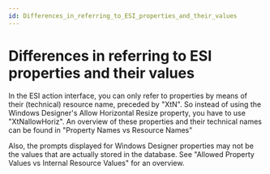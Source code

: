 ```yaml
---
id: Differences_in_referring_to_ESI_properties_and_their_values
---
```


# Differences in referring to ESI properties and their values

In the ESI action interface, you can only refer to properties by means of their (technical) resource name, preceded by "XtN". So instead of using the Windows Designer's Allow Horizontal Resize property, you have to use "XtNallowHoriz". An overview of these properties and their technical names can be found in "Property Names vs Resource Names"

Also, the prompts displayed for Windows Designer properties may not be the values that are actually stored in the database. See "Allowed Property Values vs Internal Resource Values" for an overview.